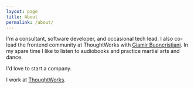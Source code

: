 ```yaml
---
layout: page
title: About
permalink: /about/
---
```


I'm a consultant, software developer, and occasional tech lead. I also co-lead the frontend community at ThoughtWorks with <a href="https://www.giamir.com/">Giamir Buoncristiani</a>. In my spare time I like to listen to audiobooks and practice martial arts and dance.

I'd love to start a company.

I work at <a href="https://www.thoughtworks.com/">ThoughtWorks</a>.
